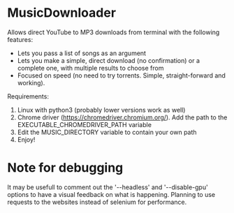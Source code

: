 # MusicDownloader
Allows direct YouTube to MP3 downloads from terminal with the following features:
  - Lets you pass a list of songs as an argument
  - Lets you make a simple, direct download (no confirmation) or a complete one, with multiple results to choose from
  - Focused on speed (no need to try torrents. Simple, straight-forward and working).

Requirements:
1. Linux with python3 (probably lower versions work as well)
2. Chrome driver (https://chromedriver.chromium.org/). Add the path to the EXECUTABLE_CHROMEDRIVER_PATH variable
3. Edit the MUSIC_DIRECTORY variable to contain your own path
4. Enjoy!

# Note for debugging #
It may be usefull to comment out the '--headless' and '--disable-gpu' options to have a visual feedback on what is happening.
Planning to use requests to the websites instead of selenium for performance.
